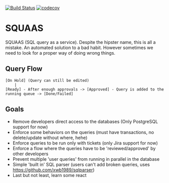 [![Build Status](https://travis-ci.org/gfleury/squaas.svg?branch=master)](https://travis-ci.org/gfleury/squaas) [![codecov](https://codecov.io/gh/gfleury/squaas/branch/master/graph/badge.svg)](https://codecov.io/gh/squaas/squaas)

# SQUAAS

SQUAAS (SQL query as a service). Despite the hipster name, this is all a mistake.
An automated solution to a bad habit. However sometimes we need to look for a proper way of doing wrong things.

## Query Flow

```text
[On Hold] (Query can still be edited)
    |
[Ready] - After enough approvals -> [Approved] - Query is added to the running queue -> [Done/Failed]
```

## Goals

- Remove developers direct access to the databases (Only PostgreSQL support for now)
- Enforce some behaviors on the queries (must have transactions, no delete/update without where, hehe)
- Enforce queries to be run only with tickets (only Jira support for now)
- Enforce a flow where the queries have to be 'reviewed/approved' by other developers
- Prevent multiple 'user queries' from running in parallel in the database
- Simple 'built in' SQL parser (users can't add broken queries, uses https://github.com/xwb1989/sqlparser)
- Last but not least, learn some react
